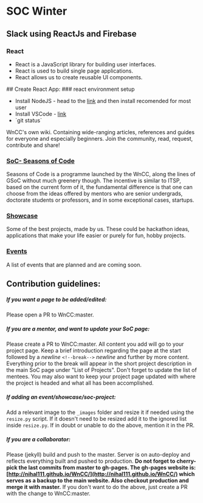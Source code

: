 <h1>SOC Winter</h1>

<h2> Slack using ReactJs and Firebase</h2>

<h3> React </h3>
<ul>
  <li> React is a JavaScript library for building user interfaces.</li>
  <li> React is used to build single page applications.</li>
  <li> React allows us to create reusable UI components.</li>
</ul>
## Create React App:
### react environment setup
<ul>
  <li>Install NodeJS - head to the <a href="https://nodejs.org/en/">link</a> and then install recomended for most user</li>
  <li>Install VSCode - <a href="https://code.visualstudio.com/download">link</a></li>
  <li> `git status` </li>
  
</ul>


 

 
WnCC's own wiki. Containing wide-ranging articles, references and guides for everyone and especially beginners. Join the community, read, request, contribute and share!

### [SoC- Seasons of Code](http://wncc-iitb.org/soc/)  
Seasons of Code is a programme launched by the WnCC, along the lines of GSoC without much greenery though. The incentive is similar to ITSP, based on the current form of it, the fundamental difference is that one can choose from the ideas offered by mentors who are senior undergrads, doctorate students or professors, and in some exceptional cases, startups.

### [Showcase](http://wncc-iitb.org/showcase/)  
Some of the best projects, made by us. These could be hackathon ideas, applications that make your life easier or purely for fun, hobby projects.

### [Events](http://wncc-iitb.org/events/)  
A list of events that are planned and are coming soon.

## Contribution guidelines:

##### If you want a page to be added/edited: 
Please open a PR to WnCC:master.

##### If you are a mentor, and want to update your SoC page:
Please create a PR to WnCC:master. All content you add will go to your project page. Keep a brief introduction regarding the page at the start followed by a *newline* `<!--break-->` *newline* and further by more content. Everything prior to the break will appear in the short project description in the main SoC page under "List of Projects". Don't forget to update the list of mentees. You may also want to keep your project page updated with where the project is headed and what all has been accomplished.

##### If adding an event/showcase/soc-project:
Add a relevant image to the `_images` folder and resize it if needed using the `resize.py` script. If it doesn't need to be resized add it to the ignored list inside `resize.py`. If in doubt or unable to do the above, mention it in the PR.

##### If you are a collaborator:
Please (jekyll) build and push to the master. Server is on auto-deploy and reflects everything built and pushed to production. **Do not forget to cherry-pick the last commits from master to gh-pages. The gh-pages website is: [http://nihal111.github.io/WnCC/](http://nihal111.github.io/WnCC/) which serves as a backup to the main website. Also checkout production and merge it with master.** If you don't want to do the above, just create a PR with the change to WnCC:master.

